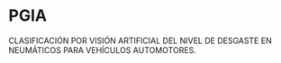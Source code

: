 # PGIA
CLASIFICACIÓN POR VISIÓN ARTIFICIAL DEL NIVEL DE DESGASTE EN NEUMÁTICOS PARA VEHÍCULOS AUTOMOTORES. 

